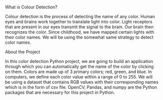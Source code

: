 What is Colour Detection?

Colour detection is the process of detecting the name of any color. 
Human eyes and brains work together to translate light into color. Light receptors that are present in our eyes transmit the signal to the brain. 
Our brain then recognizes the color. Since childhood, we have mapped certain lights with their color names. We will be using the somewhat same strategy to detect color names.

About the  Project

In this color detection Python project, we are going to build an application through which you can automatically get the name of the color by clicking on them.
Colors are made up of 3 primary colors; red, green, and blue. In computers, we define each color value within a range of 0 to 255. 
We will be using a dataset that contains RGB values with their corresponding names which is in the form of csv file. 
OpenCV, Pandas, and numpy are the Python packages that are necessary for this project in Python.
